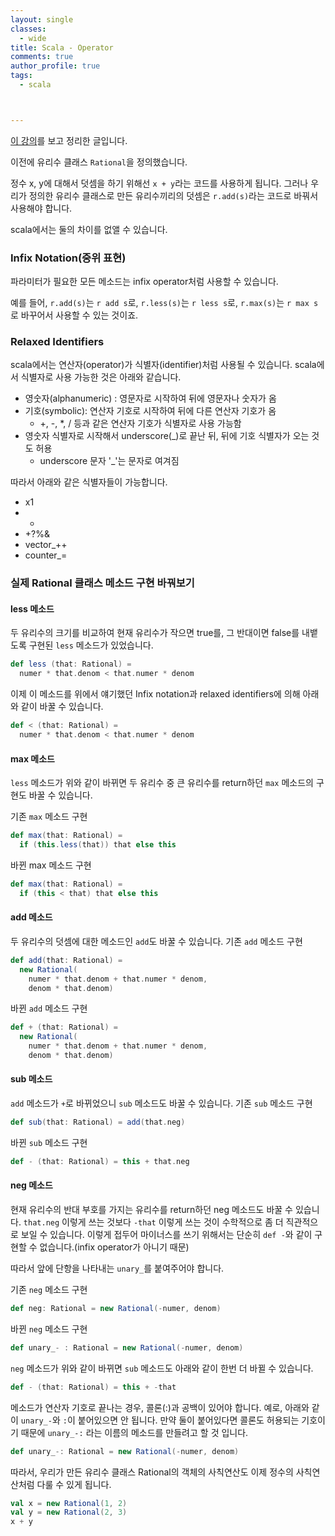 ```yaml
---
layout: single
classes:
  - wide
title: Scala - Operator
comments: true
author_profile: true
tags:
  - scala



---
```


[이 강의](https://www.coursera.org/lecture/progfun1/lecture-2-7-evaluation-and-operators-6WD2X)를 보고 정리한 글입니다.

이전에 유리수 클래스 `Rational`을 정의했습니다.

정수 x, y에 대해서 덧셈을 하기 위해선 `x + y`라는 코드를 사용하게 됩니다.
그러나 우리가 정의한 유리수 클래스로 만든 유리수끼리의 덧셈은 `r.add(s)`라는 코드로 바꿔서 사용해야 합니다.

scala에서는 둘의 차이를 없앨 수 있습니다.

### Infix Notation(중위 표현)

파라미터가 필요한 모든 메소드는 infix operator처럼 사용할 수 있습니다.

예를 들어, 
`r.add(s)`는 `r add s`로, 
`r.less(s)`는 `r less s`로,
`r.max(s)`는 `r max s`로 바꾸어서 사용할 수 있는 것이죠.



### Relaxed Identifiers

scala에서는 연산자(operator)가 식별자(identifier)처럼 사용될 수 있습니다.
scala에서 식별자로 사용 가능한 것은 아래와 같습니다.

* 영숫자(alphanumeric) : 영문자로 시작하여 뒤에 영문자나 숫자가 옴
* 기호(symbolic): 연산자 기호로 시작하여 뒤에 다른 연산자 기호가 옴
  * +, -, *, / 등과 같은 연산자 기호가 식별자로 사용 가능함
* 영숫자 식별자로 시작해서 underscore(_)로 끝난 뒤, 뒤에 기호 식별자가 오는 것도 허용
  * underscore 문자 '_'는 문자로 여겨짐

따라서 아래와 같은 식별자들이 가능합니다.

* x1
* *
* +?%&
* vector_++
* counter_=

### 실제 Rational 클래스 메소드 구현 바꿔보기

#### less 메소드

두 유리수의 크기를 비교하여 현재 유리수가 작으면 true를, 그 반대이면 false를 내뱉도록 구현된 `less` 메소드가 있었습니다.

~~~scala
def less (that: Rational) = 
  numer * that.denom < that.numer * denom
~~~

이제 이 메소드를 위에서 얘기했던 Infix notation과 relaxed identifiers에 의해 아래와 같이 바꿀 수 있습니다.

~~~scala
def < (that: Rational) = 
  numer * that.denom < that.numer * denom
~~~



#### max 메소드

`less` 메소드가 위와 같이 바뀌면 두 유리수 중 큰 유리수를 return하던 `max` 메소드의 구현도 바꿀 수 있습니다.

기존 `max` 메소드 구현

~~~scala
def max(that: Rational) = 
  if (this.less(that)) that else this
~~~

바뀐 max 메소드 구현

~~~scala
def max(that: Rational) = 
  if (this < that) that else this
~~~



#### add 메소드

두 유리수의 덧셈에 대한 메소드인 `add`도 바꿀 수 있습니다.
기존 `add` 메소드 구현

~~~scala
def add(that: Rational) = 
  new Rational(
    numer * that.denom + that.numer * denom,
    denom * that.denom)
~~~

바뀐 `add` 메소드 구현

~~~scala
def + (that: Rational) = 
  new Rational(
    numer * that.denom + that.numer * denom,
    denom * that.denom)
~~~

#### sub 메소드

`add` 메소드가 `+`로 바뀌었으니 `sub` 메소드도 바꿀 수 있습니다.
기존 `sub` 메소드 구현

~~~scala
def sub(that: Rational) = add(that.neg)
~~~

바뀐 `sub` 메소드 구현

~~~scala
def - (that: Rational) = this + that.neg
~~~

#### neg 메소드

현재 유리수의 반대 부호를 가지는 유리수를 return하던 neg 메소드도 바꿀 수 있습니다.
`that.neg` 이렇게 쓰는 것보다 `-that` 이렇게 쓰는 것이 수학적으로 좀 더 직관적으로 보일 수 있습니다.
이렇게 접두어 마이너스를 쓰기 위해서는 단순히 `def -`와 같이 구현할 수 없습니다.(infix operator가 아니기 때문)

따라서 앞에 단항을 나타내는 `unary_`를 붙여주어야 합니다.

기존 `neg` 메소드 구현

~~~scala
def neg: Rational = new Rational(-numer, denom)
~~~

바뀐 `neg` 메소드 구현

~~~scala
def unary_- : Rational = new Rational(-numer, denom)
~~~

`neg` 메소드가 위와 같이 바뀌면 `sub` 메소드도 아래와 같이 한번 더 바뀔 수 있습니다.

~~~scala
def - (that: Rational) = this + -that
~~~

메소드가 연산자 기호로 끝나는 경우, 콜론(:)과 공백이 있어야 합니다.
예로, 아래와 같이 `unary_-`와 `:`이 붙어있으면 안 됩니다.
만약 둘이 붙어있다면 콜론도 허용되는 기호이기 때문에 `unary_-:` 라는 이름의 메소드를 만들려고 할 것 입니다.

~~~scala
def unary_-: Rational = new Rational(-numer, denom)
~~~



따라서, 우리가 만든 유리수 클래스 Rational의 객체의 사칙연산도 이제 정수의 사칙연산처럼 다룰 수 있게 됩니다.

~~~scala
val x = new Rational(1, 2)
val y = new Rational(2, 3)
x + y
~~~

